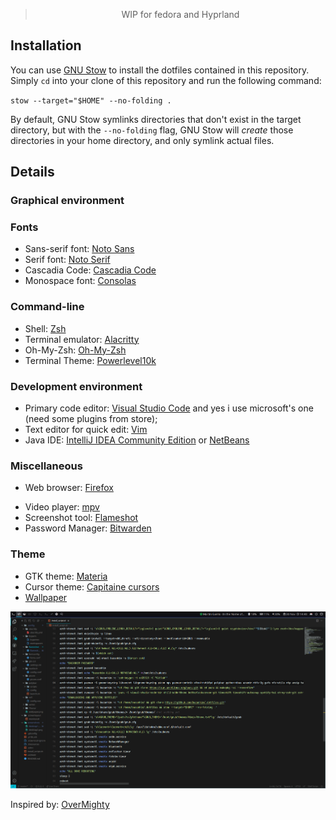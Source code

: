 <div align="center">
    <blockquote>
        <p>WIP for fedora and Hyprland</p>
    </blockquote>
</div>

## Installation

You can use [GNU Stow](https://www.gnu.org/software/stow/) to install the
dotfiles contained in this repository. Simply `cd` into your clone of this
repository and run the following command:

`
stow --target="$HOME" --no-folding .
`

By default, GNU Stow symlinks directories that don't exist in the target
directory, but with the `--no-folding` flag, GNU Stow will _create_ those
directories in your home directory, and only symlink actual files.

## Details

### Graphical environment

<!-- - Window manager: [hyprland](https://github.com/) -->
<!-- - Bar: [waybar](https://github.com/) -->
<!-- - Notification daemon: [xfce4-notifyd](https://docs.xfce.org/apps/notifyd/start) -->
<!-- - Program launcher: [Rofi](https://github.com/davatorium/rofi) -->
<!-- - Screen locker: [betterlockscreen](https://github.com/pavanjadhaw/betterlockscreen) -->

### Fonts

- Sans-serif font: [Noto Sans](https://www.google.com/get/noto/)
- Serif font: [Noto Serif](https://www.google.com/get/noto/)
- Cascadia Code: [Cascadia Code](https://github.com/microsoft/cascadia-code)
- Monospace font: [Consolas](https://aur.archlinux.org/packages/consolas-font)
<!-- - Icon font for Polybar: [Font Awesome](https://fontawesome.com/) -->

### Command-line

- Shell: [Zsh](https://github.com/zsh-users/zsh)
- Terminal emulator: [Alacritty](https://github.com/jwilm/alacritty)
- Oh-My-Zsh: [Oh-My-Zsh](https://github.com/ohmyzsh/ohmyzsh)
- Terminal Theme: [Powerlevel10k](https://github.com/romkatv/powerlevel10k)

### Development environment

- Primary code editor: [Visual Studio Code](https://github.com/microsoft/vscode) and yes i use microsoft's one (need some plugins from store);
- Text editor for quick edit: [Vim](https://www.vim.org/)
- Java IDE: [IntelliJ IDEA Community Edition](https://github.com/JetBrains/intellij-community) or [NetBeans](https://netbeans.apache.org/)

### Miscellaneous

- Web browser: [Firefox](https://www.mozilla.org/en-US/firefox/new/)
<!-- - File manager:[Thunar](https://github.com/xfce-mirror/thunar) -->
- Video player: [mpv](https://github.com/mpv-player/mpv)
- Screenshot tool: [Flameshot](https://github.com/lupoDharkael/flameshot)
- Password Manager: [Bitwarden](https://github.com/bitwarden)
<!-- - BTRFS + timeshift with auto-snap and grub entries [Script](./install_script.sh) -->

### Theme

- GTK theme: [Materia](https://github.com/nana-4/materia-theme)
- Cursor theme: [Capitaine cursors](https://github.com/keeferrourke/capitaine-cursors)
- [Wallpaper](https://wall.alphacoders.com/big.php?i=1155716)

![vscode](./screenshots/desktop2.png)

Inspired by: [OverMighty](https://github.com/OverMighty/dotfiles)
